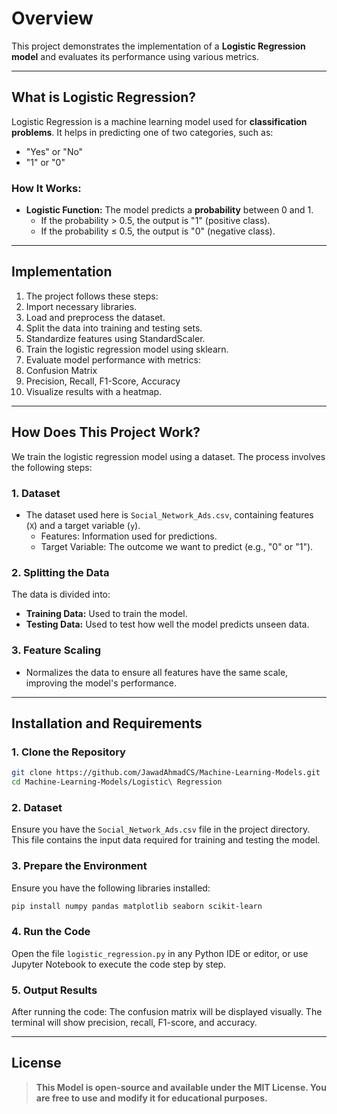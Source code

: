 # Overview

This project demonstrates the implementation of a **Logistic Regression model** and evaluates its performance using various metrics.

---

## What is Logistic Regression?

Logistic Regression is a machine learning model used for **classification problems**. It helps in predicting one of two categories, such as:
- "Yes" or "No"
- "1" or "0"

### How It Works:
- **Logistic Function:** The model predicts a **probability** between 0 and 1.  
  - If the probability > 0.5, the output is "1" (positive class).  
  - If the probability ≤ 0.5, the output is "0" (negative class).

---
## Implementation
1. The project follows these steps:
2. Import necessary libraries.
3. Load and preprocess the dataset.
4. Split the data into training and testing sets.
5. Standardize features using StandardScaler.
6. Train the logistic regression model using sklearn.
7. Evaluate model performance with metrics:
8. Confusion Matrix
9. Precision, Recall, F1-Score, Accuracy
10. Visualize results with a heatmap.

---
## How Does This Project Work?

We train the logistic regression model using a dataset. The process involves the following steps:

### 1. **Dataset**
- The dataset used here is `Social_Network_Ads.csv`, containing features (`X`) and a target variable (`y`).
  - Features: Information used for predictions.
  - Target Variable: The outcome we want to predict (e.g., "0" or "1").

### 2. **Splitting the Data**
The data is divided into:
- **Training Data:** Used to train the model.
- **Testing Data:** Used to test how well the model predicts unseen data.

### 3. **Feature Scaling**
- Normalizes the data to ensure all features have the same scale, improving the model's performance.

---
## Installation and Requirements
### **1. Clone the Repository**
```bash
git clone https://github.com/JawadAhmadCS/Machine-Learning-Models.git
cd Machine-Learning-Models/Logistic\ Regression
```
### **2. Dataset**
Ensure you have the `Social_Network_Ads.csv` file in the project directory. This file contains the input data required for training and testing the model.
### **3. Prepare the Environment**

Ensure you have the following libraries installed:
```bash
pip install numpy pandas matplotlib seaborn scikit-learn
```
### **4. Run the Code**
Open the file `logistic_regression.py` in any Python IDE or editor, or use Jupyter Notebook to execute the code step by step.

### **5. Output Results**
After running the code:
The confusion matrix will be displayed visually.
The terminal will show precision, recall, F1-score, and accuracy.

---

## License

> **This Model is open-source and available under the MIT License. You are free to use and modify it for educational purposes.**
